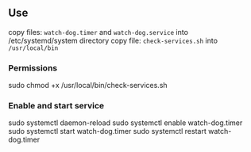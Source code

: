 ## Use
copy files: `watch-dog.timer` and `watch-dog.service` into /etc/systemd/system directory
copy file: `check-services.sh` into `/usr/local/bin`

### Permissions
sudo chmod +x  /usr/local/bin/check-services.sh

### Enable and start service
sudo systemctl daemon-reload
sudo systemctl enable watch-dog.timer
sudo systemctl start watch-dog.timer
sudo systemctl restart watch-dog.timer




